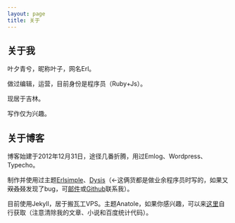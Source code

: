 ```yaml
---
layout: page
title: 关于
---
```


## 关于我

叶夕青兮，昵称叶子，网名Erl。

做过编辑，运营，目前身份是程序员（Ruby+Js）。

现居于吉林。

写作仅为兴趣。

## 关于博客

博客始建于2012年12月31日，途径几番折腾，用过Emlog、Wordpress、Typecho。

制作并使用过主题[Erlsimple](https://github.com/erlzhang/erlsimple)、[Dysis](https://github.com/erlzhang/dysis)（←这俩货都是做业余程序员时写的，如果又~~双叒叕~~发现了bug，可[邮件](mailto:zhangshiyu1992@hotmail.com)或[Github](https://github.com/erlzhang)联系我）。

目前使用Jekyll，居于搬瓦工VPS。主题Anatole，如果你感兴趣，可以来[这里](https://github.com/erlzhang/persephone)自行获取（注意清除我的文章、小说和百度统计代码）。
